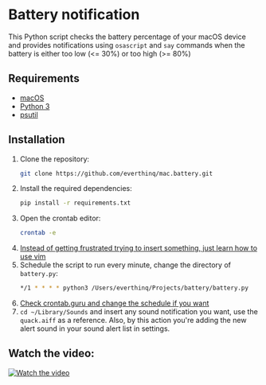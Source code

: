 # Battery notification
This Python script checks the battery percentage of your macOS device and provides notifications using `osascript`
and `say` commands when the battery is either too low (<= 30%) or too high (>= 80%)

## Requirements
* [macOS](https://www.apple.com/)
* [Python 3](https://www.python.org/)
* [psutil](https://pypi.org/project/psutil/)

## Installation
1. Clone the repository:
    ```sh 
    git clone https://github.com/everthinq/mac.battery.git
   ```
2. Install the required dependencies:
    ```sh 
    pip install -r requirements.txt
   ``` 
3. Open the crontab editor:
    ```sh
    crontab -e
   ```
4. [Instead of getting frustrated trying to insert something, just learn how to use vim](https://www.geeksforgeeks.org/basic-vim-commands/)
5. Schedule the script to run every minute, change the directory of `battery.py`:
    ```sh
    */1 * * * * python3 /Users/everthinq/Projects/battery/battery.py
   ```
6. [Check crontab.guru and change the schedule if you want](https://crontab.guru/#*/1_*_*_*_*)
7. `cd ~/Library/Sounds` and insert any sound notification you want, use the `quack.aiff` as a reference. Also, by this action you're adding the new alert sound in your sound alert list in settings. 

## Watch the video:
[![Watch the video](https://img.youtube.com/vi/Ut9l0h5hP6c/maxresdefault.jpg)](https://www.youtube.com/watch?v=Ut9l0h5hP6c)
